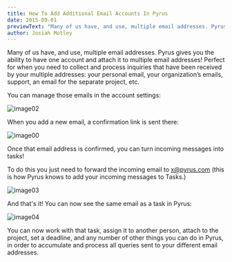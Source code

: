 ```yaml
---
title: How To Add Additional Email Accounts In Pyrus
date: 2015-09-01
previewText: "Many of us have, and use, multiple email addresses. Pyrus gives you the ability to have one account and attach it to multiple email addresses! Perfect for when you need to collect and process inquiries that have been received by your multiple addresses: your personal email, your organization’s emails, support, an email for the separate project, etc."
author: Josiah Motley
---
```

Many of us have, and use, multiple email addresses. Pyrus gives you the ability to have one account and attach it to multiple email addresses! Perfect for when you need to collect and process inquiries that have been received by your multiple addresses: your personal email, your organization’s emails, support, an email for the separate project, etc.

You can manage those emails in the account settings:

![image02](image02.webp)

When you add a new email, a confirmation link is sent there:

![image00](image00.webp)

Once that email address is confirmed, you can turn incoming messages into tasks!

To do this you just need to forward the incoming email to [x@pyrus.com](mailto:x@pyrus.com) (this is how Pyrus knows to add your incoming messages to Tasks.)

![image03](image03.webp)

And that's it! You can now see the same email as a task in Pyrus:

![image04](image04.webp)

You can now work with that task, assign it to another person, attach to the project, set a deadline, and any number of other things you can do in Pyrus, in order to accumulate and process all queries sent to your different email addresses.